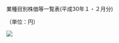 業種目別株価等一覧表(平成30年１・２月分)

（単位：円）

![](https://www.nta.go.jp/tmp/7ef51a62-3dbe-4c6c-870f-8014f27bf55f/images/32dd772ca98b625a182b37b9ab0f6216788cbbbe7cdaca6937de954a7e4ac2c4.jpg)